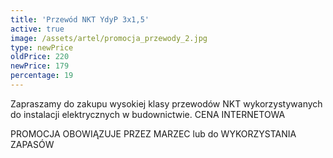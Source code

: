 ```yaml
---
title: 'Przewód NKT YdyP 3x1,5'
active: true
image: /assets/artel/promocja_przewody_2.jpg
type: newPrice
oldPrice: 220
newPrice: 179
percentage: 19
---
```

Zapraszamy do zakupu wysokiej klasy przewodów NKT wykorzystywanych do instalacji elektrycznych w budownictwie. CENA INTERNETOWA

PROMOCJA  OBOWIĄZUJE PRZEZ MARZEC lub do WYKORZYSTANIA ZAPASÓW
